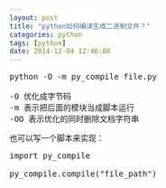 ```yaml
---
layout: post
title: "python如何编译生成二进制文件？"
categories: python
tags: [python]
date: 2014-12-04 12:46:08
---
```


<pre>
python -O -m py_compile file.py  

-O 优化成字节码 
-m 表示把后面的模块当成脚本运行 
-OO 表示优化的同时删除文档字符串 
</pre>

也可以写一个脚本来实现： 

<pre>
import py_compile  
  
py_compile.compile("file_path")

</pre>
